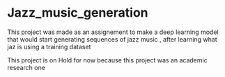 # Jazz_music_generation

This project was made as an assignement to make a deep learning model that would start generating sequences of jazz music , after learning what jaz is using a training dataset

This project is on Hold for now because this project was an academic research one

